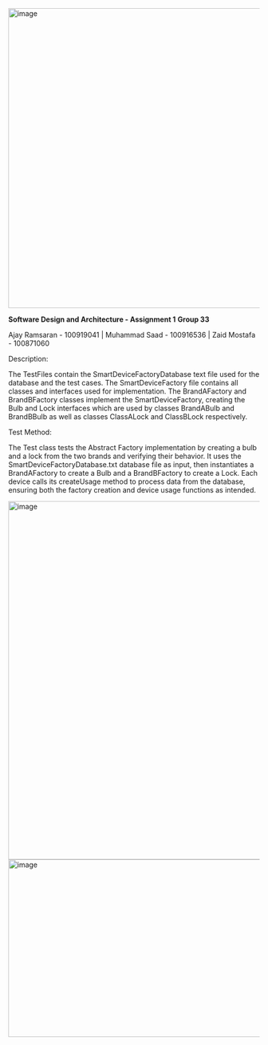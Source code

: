 <img width="935" height="601" alt="image" src="https://github.com/user-attachments/assets/20136c02-d52a-45c6-8b80-15c748e1b24f" />



**Software Design and Architecture - Assignment 1**
**Group 33**

Ajay Ramsaran - 100919041 | Muhammad Saad - 100916536 | Zaid Mostafa - 100871060

Description:

The TestFiles contain the SmartDeviceFactoryDatabase text file used for the database and the test cases. The SmartDeviceFactory file contains all classes and interfaces used for implementation. The BrandAFactory and BrandBFactory classes implement the SmartDeviceFactory, creating the Bulb and Lock interfaces which are used by classes BrandABulb and BrandBBulb as well as classes ClassALock and ClassBLock respectively.

Test Method:

The Test class tests the Abstract Factory implementation by creating a bulb and a lock from the two brands and verifying their behavior. It uses the SmartDeviceFactoryDatabase.txt database file as input, then instantiates a BrandAFactory to create a Bulb and a BrandBFactory to create a Lock. Each device calls its createUsage method to process data from the database, ensuring both the factory creation and device usage functions as intended.

<img width="835" height="718" alt="image" src="https://github.com/user-attachments/assets/1a86042e-d1dc-4b5e-9720-b18bcd8a8e43" />



<img width="834" height="356" alt="image" src="https://github.com/user-attachments/assets/de98f4f8-268e-49a4-a51a-279b05c90472" />

